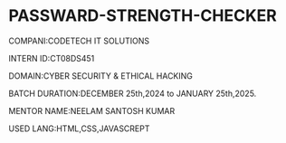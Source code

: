# PASSWARD-STRENGTH-CHECKER

COMPANI:CODETECH IT SOLUTIONS

INTERN ID:CT08DS451

DOMAIN:CYBER SECURITY & ETHICAL HACKING

BATCH DURATION:DECEMBER 25th,2024 to JANUARY 25th,2025.

MENTOR NAME:NEELAM SANTOSH KUMAR

USED LANG:HTML,CSS,JAVASCREPT
